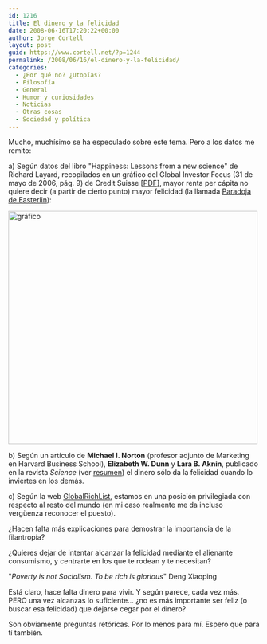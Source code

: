 ```yaml
---
id: 1216
title: El dinero y la felicidad
date: 2008-06-16T17:20:22+00:00
author: Jorge Cortell
layout: post
guid: https://www.cortell.net/?p=1244
permalink: /2008/06/16/el-dinero-y-la-felicidad/
categories:
  - ¿Por qué no? ¿Utopías?
  - Filosofí­a
  - General
  - Humor y curiosidades
  - Noticias
  - Otras cosas
  - Sociedad y polí­tica
---
```

Mucho, muchísimo se ha especulado sobre este tema. Pero a los datos me remito:

a) Según datos del libro "Happiness: Lessons from a new science" de Richard Layard, recopilados en un gráfico del Global Investor Focus (31 de mayo de 2006, pág. 9) de Credit Suisse [<a title="GIF CS PDF" href="https://www.credit-suisse.com/investors/doc/global_investor_focus.pdf" target="_blank">PDF</a>], mayor renta per cápita no quiere decir (a partir de cierto punto) mayor felicidad (la llamada <a title="https://www.forumlibertas.com/frontend/forumlibertas/noticia.php?id_noticia=8187&id_seccion=5#" href="https://www.forumlibertas.com/frontend/forumlibertas/noticia.php?id_noticia=8187&id_seccion=5#" target="_blank">Paradoja de Easterlin</a>):

<img src="https://farm4.static.flickr.com/3187/2584624988_58e4761d0e.jpg" alt="gráfico" width="500" height="468" />

b) Según un artículo de **Michael I. Norton** (profesor adjunto de Marketing en Harvard Business School), **Elizabeth W. Dunn** y **Lara B. Aknin**, publicado en la revista _Science_ (ver <a title="HBSWK" href="https://hbswk.hbs.edu/item/5944.html" target="_blank">resumen</a>) el dinero sólo da la felicidad cuando lo inviertes en los demás.

c) Según la web <a title="https://globalrichlist.com/" href="https://globalrichlist.com/" target="_blank">GlobalRichList</a>, estamos en una posición privilegiada con respecto al resto del mundo (en mi caso realmente me da incluso vergüenza reconocer el puesto).

¿Hacen falta más explicaciones para demostrar la importancia de la filantropía?

¿Quieres dejar de intentar alcanzar la felicidad mediante el alienante consumismo, y centrarte en los que te rodean y te necesitan?

"_Poverty is not Socialism. To be rich is glorious_" Deng Xiaoping

Está claro, hace falta dinero para vivir. Y según parece, cada vez más. PERO una vez alcanzas lo suficiente... ¿no es más importante ser feliz (o buscar esa felicidad) que dejarse cegar por el dinero?

Son obviamente preguntas retóricas. Por lo menos para mí. Espero que para tí también.